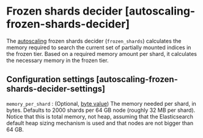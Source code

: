# Frozen shards decider [autoscaling-frozen-shards-decider]

The [autoscaling](../../../deploy-manage/autoscaling.md) frozen shards decider (`frozen_shards`) calculates the memory required to search the current set of partially mounted indices in the frozen tier. Based on a required memory amount per shard, it calculates the necessary memory in the frozen tier.

## Configuration settings [autoscaling-frozen-shards-decider-settings]

`memory_per_shard`
:   (Optional, [byte value](elasticsearch://docs/reference/elasticsearch/rest-apis/api-conventions.md#byte-units)) The memory needed per shard, in bytes. Defaults to 2000 shards per 64 GB node (roughly 32 MB per shard). Notice that this is total memory, not heap, assuming that the Elasticsearch default heap sizing mechanism is used and that nodes are not bigger than 64 GB.


